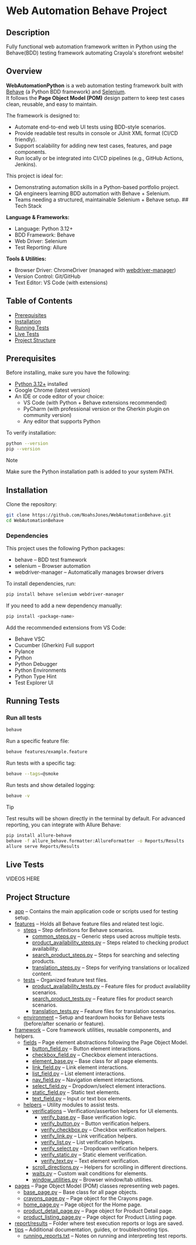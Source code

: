 
# Web Automation Behave Project

## Description

Fully functional web automation framework written in Python using the Behave(BDD) testing framework automating Crayola's storefront website!

## Overview

**WebAutomationPython** is a web automation testing framework built with [Behave](https://behave.readthedocs.io/en/stable/) (a Python BDD framework) and [Selenium](https://www.selenium.dev/).  
It follows the **Page Object Model (POM)** design pattern to keep test cases clean, reusable, and easy to maintain.  

The framework is designed to:  
- Automate end-to-end web UI tests using BDD-style scenarios.  
- Provide readable test results in console or JUnit XML format (CI/CD friendly).  
- Support scalability for adding new test cases, features, and page components.  
- Run locally or be integrated into CI/CD pipelines (e.g., GitHub Actions, Jenkins).  

This project is ideal for:  
- Demonstrating automation skills in a Python-based portfolio project.  
- QA engineers learning BDD automation with Behave + Selenium.  
- Teams needing a structured, maintainable Selenium + Behave setup. ## Tech Stack

**Language & Frameworks:**  
- Language: Python 3.12+  
- BDD Framework: Behave  
- Web Driver: Selenium  
- Test Reporting: Allure

**Tools & Utilities:**  
- Browser Driver: ChromeDriver (managed with [webdriver-manager](https://github.com/SergeyPirogov/webdriver_manager))  
- Version Control: Git/GitHub  
- Text Editor: VS Code (with extensions)
## Table of Contents

- [Prerequisites](#prerequisites)
- [Installation](#installation)
- [Running Tests](#running-tests)
- [Live Tests](#live-tests)
- [Project Structure](#project-structure)
## Prerequisites

Before installing, make sure you have the following:
- [Python 3.12+](https://www.python.org/downloads/) installed  
- Google Chrome (latest version)  
- An IDE or code editor of your choice:
  - VS Code (with Python + Behave extensions recommended)
  - PyCharm (with professional version or the Gherkin plugin on community version)
  - Any editor that supports Python

To verify installation:
```bash
python --version
pip --version
```
> [!NOTE]
> Make sure the Python installation path is added to your system PATH.

## Installation

Clone the repository:
```bash
git clone https://github.com/NoahsJones/WebAutomationBehave.git
cd WebAutomationBehave
```
### Dependencies

This project uses the following Python packages:
- behave – BDD test framework
- selenium – Browser automation
- webdriver-manager – Automatically manages browser drivers

To install dependencies, run:
```bash
pip install behave selenium webdriver-manager
```
If you need to add a new dependency manually:
```bash
pip install <package-name>
```
Add the recommended extensions from VS Code:
- Behave VSC
- Cucumber (Gherkin) Full support
- Pylance
- Python
- Python Debugger
- Python Environments 
- Python Type Hint
- Test Explorer UI
## Running Tests

### Run all tests
```bash
behave
```
Run a specific feature file:
```bash
behave features/example.feature
```
Run tests with a specific tag:
```bash
behave --tags=@smoke
```
Run tests and show detailed logging:
```bash
behave -v
```
> [!TIP]
> Test results will be shown directly in the terminal by default.
> For advanced reporting, you can integrate with Allure Behave:
```bash
pip install allure-behave
behave -f allure_behave.formatter:AllureFormatter -o Reports/Results
allure serve Reports/Results
```
## Live Tests

VIDEOS HERE

## Project Structure

- [app](app/) – Contains the main application code or scripts used for testing setup.  
- [features](features/) – Holds all Behave feature files and related test logic.  
    - [steps](features/steps/) – Step definitions for Behave scenarios.  
        - [common_steps.py](features/steps/common_steps.py) – Generic steps used across multiple tests.  
        - [product_availability_steps.py](features/steps/product_availability_steps.py) – Steps related to checking product availability.  
        - [search_product_steps.py](features/steps/search_product_steps.py) – Steps for searching and selecting products.  
        - [translation_steps.py](features/steps/translation_steps.py) – Steps for verifying translations or localized content.  
    - [tests](features/tests/) – Organized feature test files.  
        - [product_availability_tests.py](features/tests/product_availability_tests.py) – Feature files for product availability scenarios.  
        - [search_product_tests.py](features/tests/search_product_tests.py) – Feature files for product search scenarios.  
        - [translation_tests.py](features/tests/translation_tests.py) – Feature files for translation scenarios.  
    - [environment](features/environment/) – Setup and teardown hooks for Behave tests (before/after scenario or feature).  
- [framework](framework/) – Core framework utilities, reusable components, and helpers.  
    - [fields](framework/fields/) – Page element abstractions following the Page Object Model.  
        - [button_field.py](framework/fields/button_field.py) – Button element interactions.  
        - [checkbox_field.py](framework/fields/checkbox_field.py) – Checkbox element interactions.  
        - [element_base.py](framework/fields/element_base.py) – Base class for all page elements.  
        - [link_field.py](framework/fields/link_field.py) – Link element interactions.  
        - [list_field.py](framework/fields/list_field.py) – List element interactions.  
        - [nav_field.py](framework/fields/nav_field.py) – Navigation element interactions.  
        - [select_field.py](framework/fields/select_field.py) – Dropdown/select element interactions.  
        - [static_field.py](framework/fields/static_field.py) – Static text elements.  
        - [text_field.py](framework/fields/text_field.py) – Input or text box elements.  
    - [helpers](framework/helpers/) – Utility modules to assist tests.  
        - [verifications](framework/helpers/verifications/) – Verification/assertion helpers for UI elements.  
            - [verify_base.py](framework/helpers/verifications/verify_base.py) – Base verification logic.  
            - [verify_button.py](framework/helpers/verifications/verify_button.py) – Button verification helpers.  
            - [verify_checkbox.py](framework/helpers/verifications/verify_checkbox.py) – Checkbox verification helpers.  
            - [verify_link.py](framework/helpers/verifications/verify_link.py) – Link verification helpers.  
            - [verify_list.py](framework/helpers/verifications/verify_list.py) – List verification helpers.  
            - [verify_select.py](framework/helpers/verifications/verify_select.py) – Dropdown verification helpers.  
            - [verify_static.py](framework/helpers/verifications/verify_static.py) – Static element verification.  
            - [verify_text.py](framework/helpers/verifications/verify_text.py) – Text element verification.  
        - [scroll_directions.py](framework/helpers/scroll_directions.py) – Helpers for scrolling in different directions.  
        - [waits.py](framework/helpers/waits.py) – Custom wait conditions for elements.  
        - [window_utilities.py](framework/helpers/window_utilities.py) – Browser window/tab utilities.  
- [pages](pages/) – Page Object Model (POM) classes representing web pages.  
    - [base_page.py](pages/base_page.py) – Base class for all page objects.  
    - [crayons_page.py](pages/crayons_page.py) – Page object for the Crayons page.  
    - [home_page.py](pages/home_page.py) – Page object for the Home page.  
    - [product_detail_page.py](pages/product_detail_page.py) – Page object for Product Detail page.  
    - [product_listing_page.py](pages/product_listing_page.py) – Page object for Product Listing page.  
- [report/results](report/results/) – Folder where test execution reports or logs are saved.  
- [tips](tips/) – Additional documentation, guides, or troubleshooting tips.  
    - [running_reports.txt](tips/running_reports.txt) – Notes on running and interpreting test reports.  
